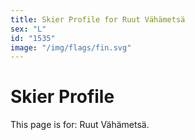 ```yaml
---
title: Skier Profile for Ruut Vähämetsä
sex: "L"
id: "1535"
image: "/img/flags/fin.svg" 
---
```


# Skier Profile

This page is for: Ruut Vähämetsä.
    